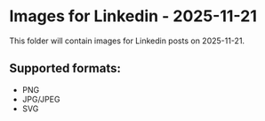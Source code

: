 # Images for Linkedin - 2025-11-21

This folder will contain images for Linkedin posts on 2025-11-21.

## Supported formats:
- PNG
- JPG/JPEG
- SVG
